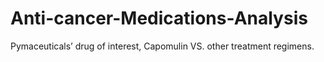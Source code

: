 # Anti-cancer-Medications-Analysis
Pymaceuticals’ drug of interest, Capomulin VS. other treatment regimens.
